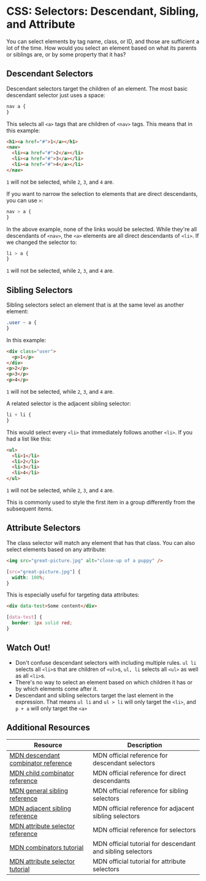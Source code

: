 # CSS: Selectors: Descendant, Sibling, and Attribute

You can select elements by tag name, class, or ID, and those are sufficient a lot of the time. How would you select an element based on what its parents or siblings are, or by some property that it has?

## Descendant Selectors

Descendant selectors target the children of an element. The most basic descendant selector just uses a space:

```css
nav a {
}
```

This selects all `<a>` tags that are children of `<nav>` tags. This means that in this example:

```html
<h1><a href="#">1</a></h1>
<nav>
  <li><a href="#">2</a></li>
  <li><a href="#">3</a></li>
  <li><a href="#">4</a></li>
</nav>
```

`1` will not be selected, while `2`, `3`, and `4` are.

If you want to narrow the selection to elements that are direct descendants, you can use `>`:

```css
nav > a {
}
```

In the above example, none of the links would be selected. While they're all descendants of `<nav>`, the `<a>` elements are all direct descendants of `<li>`. If we changed the selector to:

```css
li > a {
}
```

`1` will not be selected, while `2`, `3`, and `4` are.

## Sibling Selectors

Sibling selectors select an element that is at the same level as another element:

```css
.user ~ a {
}
```

In this example:

```html
<div class="user">
  <p>1</p>
</div>
<p>2</p>
<p>3</p>
<p>4</p>
```

`1` will not be selected, while `2`, `3`, and `4` are.

A related selector is the adjacent sibling selector:

```css
li + li {
}
```

This would select every `<li>` that immediately follows another `<li>`. If you had a list like this:

```html
<ul>
  <li>1</li>
  <li>2</li>
  <li>3</li>
  <li>4</li>
</ul>
```

`1` will not be selected, while `2`, `3`, and `4` are.

This is commonly used to style the first item in a group differently from the subsequent items.

## Attribute Selectors

The class selector will match any element that has that class. You can also select elements based on any attribute:

```html
<img src="great-picture.jpg" alt="close-up of a puppy" />
```

```css
[src="great-picture.jpg"] {
  width: 100%;
}
```

This is especially useful for targeting data attributes:

```html
<div data-test>Some content</div>
```

```css
[data-test] {
  border: 1px solid red;
}
```

## Watch Out!

* Don't confuse descendant selectors with including multiple rules. `ul li` selects all `<li>`s that are children of `<ul>`s, `ul, li` selects all `<ul>` as well as all `<li>`s.
* There's no way to select an element based on which children it has or by which elements come after it.
* Descendant and sibling selectors target the last element in the expression. That means `ul li` and `ul > li` will only target the `<li>`, and `p + a` will only target the `<a>`

## Additional Resources

| Resource | Description |
| --- | --- |
| [MDN descendant combinator reference](https://developer.mozilla.org/en-US/docs/Web/CSS/Descendant_combinator) | MDN official reference for descendant selectors |
| [MDN child combinator reference](https://developer.mozilla.org/en-US/docs/Web/CSS/Child_combinator) | MDN official reference for direct descendants |
| [MDN general sibling reference](https://developer.mozilla.org/en-US/docs/Web/CSS/General_sibling_combinator) | MDN official reference for sibling selectors |
| [MDN adjacent sibling reference](https://developer.mozilla.org/en-US/docs/Web/CSS/Adjacent_sibling_combinator) | MDN official reference for adjacent sibling selectors |
| [MDN attribute selector reference](https://developer.mozilla.org/en-US/docs/Web/CSS/Attribute_selectors) | MDN official reference for selectors |
| [MDN combinators tutorial](https://developer.mozilla.org/en-US/docs/Learn/CSS/Building_blocks/Selectors/Combinators) | MDN official tutorial for descendant and sibling selectors |
| [MDN attribute selector tutorial](https://developer.mozilla.org/en-US/docs/Learn/CSS/Building_blocks/Selectors/Attribute_selectors) | MDN official tutorial for attribute selectors |
